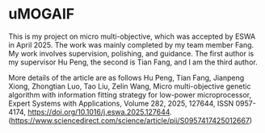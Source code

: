 # uMOGAIF
This is my project on micro multi-objective, which was accepted by ESWA in April 2025.
The work was mainly completed by my team member Fang. My work involves supervision, polishing, and guidance. The first author is my supervisor Hu Peng, the second is Tian Fang, and I am the third author.

More details of the article are as follows
Hu Peng, Tian Fang, Jianpeng Xiong, Zhongtian Luo, Tao Liu, Zelin Wang,
Micro multi-objective genetic algorithm with information fitting strategy for low-power microprocessor,
Expert Systems with Applications,
Volume 282,
2025,
127644,
ISSN 0957-4174,
https://doi.org/10.1016/j.eswa.2025.127644.
(https://www.sciencedirect.com/science/article/pii/S0957417425012667)
